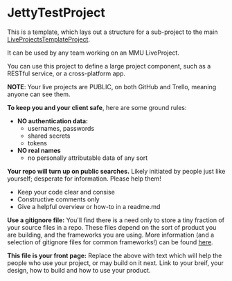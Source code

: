 # JettyTestProject
This is a template, which lays out a structure for a sub-project to the main [LiveProjectsTemplateProject](https://github.com/CMDT/LiveProjectsTemplate). 

It can be used by any team working on an MMU LiveProject.

You can use this project to define a large project component, such as a RESTful service, or a cross-platform app.

**NOTE**: Your live projects are PUBLIC, on both GitHub and Trello, meaning anyone can see them. 

**To keep you and your client safe**, here are some ground rules:

* **NO authentication data:** 
  * usernames, passwords
  * shared secrets
  * tokens
* **NO real names** 
  * no personally attributable data of any sort

**Your repo will turn up on public searches.** Likely initiated by people just like yourself; desperate for information. Please help them!

* Keep your code clear and consise
* Constructive comments only
* Give a helpful overview or how-to in a readme.md

**Use a gitignore file:** You'll find there is a need only to store a tiny fraction of your source files in a repo. These files depend on the sort of product you are building, and the frameworks you are using. More information (and a selection of gitignore files for common frameworks!) can be found [here](https://github.com/github/gitignore). 

**This file is your front page:** Replace the above with text which will help the people who use your project, or may build on it next. Link to your breif, your design, how to build and how to use your product.

